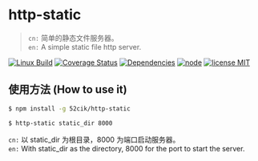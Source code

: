 # http-static

> `cn:` 简单的静态文件服务器。  
> `en:` A simple static file http server.  

[![Linux Build][travis-image]][travis-url]
[![Coverage Status][coveralls-image]][coveralls-url]
[![Dependencies][dependencies-image]][dependencies-url]
[![node][node-image]][node-url]
[![license MIT][license-image]][license-url]

## 使用方法 (How to use it)

``` sh
$ npm install -g 52cik/http-static
```

``` sh
$ http-static static_dir 8000
```

`cn:` 以 static_dir 为根目录，8000 为端口启动服务器。  
`en:` With static_dir as the directory, 8000 for the port to start the server.



[travis-url]: https://travis-ci.org/52cik/http-static
[travis-image]: https://img.shields.io/travis/52cik/http-static/master.svg?label=linux

[coveralls-url]: https://coveralls.io/github/52cik/http-static?branch=master
[coveralls-image]: https://coveralls.io/repos/52cik/http-static/badge.svg?branch=master&service=github

[license-url]: https://opensource.org/licenses/MIT
[license-image]: https://img.shields.io/badge/license-MIT-blue.svg

[dependencies-url]: https://david-dm.org/52cik/http-static
[dependencies-image]: https://img.shields.io/david/52cik/http-static.svg?style=flat

[node-url]: https://nodejs.org
[node-image]: https://img.shields.io/badge/node-%3E%3D%204.0.0-brightgreen.svg
